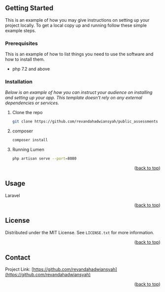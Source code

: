 
<!-- GETTING STARTED -->
## Getting Started

This is an example of how you may give instructions on setting up your project locally.
To get a local copy up and running follow these simple example steps.

### Prerequisites

This is an example of how to list things you need to use the software and how to install them.
* php 7.2 and above

### Installation

_Below is an example of how you can instruct your audience on installing and setting up your app. This template doesn't rely on any external dependencies or services._

1. Clone the repo
   ```sh
   git clone https://github.com/revandahadwiansyah/public_assessments
   ```
3. composer
   ```sh
   composer install
   ```
4. Running Lumen
   ```sh
   php artisan serve --port=8080
   ```
<p align="right">(<a href="#top">back to top</a>)</p>



<!-- USAGE EXAMPLES -->
## Usage

Laravel

<p align="right">(<a href="#top">back to top</a>)</p>

<!-- LICENSE -->
## License

Distributed under the MIT License. See `LICENSE.txt` for more information.

<p align="right">(<a href="#top">back to top</a>)</p>



<!-- CONTACT -->
## Contact
Project Link: [https://github.com/revandahadwiansyah](https://github.com/revandahadwiansyah)

<p align="right">(<a href="#top">back to top</a>)</p>
